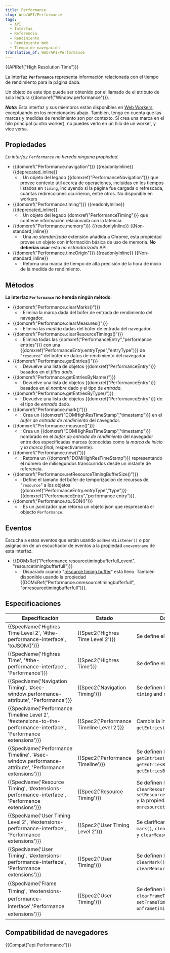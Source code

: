 ```yaml
---
title: Performance
slug: Web/API/Performance
tags:
  - API
  - Interfaz
  - Referencia
  - Rendimiento
  - Rendimiento Web
  - Tiempo de navegación
translation_of: Web/API/Performance
---
```

{{APIRef("High Resolution Time")}}

La interfaz **`Performance`** representa información relacionada con el tiempo de rendimiento para la página dada.

Un objeto de este tipo puede ser obtenido por el llamado de el atributo de solo lectura {{domxref("Window.performance")}}.

**_Nota_:** Esta interfaz y sus miembros están disponibles en [Web Workers](/es/docs/Web/API/Web_Workers_API), exceptuando en los mencionados abajo. También, tenga en cuenta que las marcas y medidas de rendimiento son por contexto. Si crea una marca en el hilo principal (u otro worker), no puedes verlo en un hilo de un worker, y vice versa.

## Propiedades

_La interfaz `Performance` no hereda ninguna propiedad._

- {{domxref("Performance.navigation")}} {{readonlyInline}} {{deprecated_inline}}
  - : Un objeto del legado {{domxref("PerformanceNavigation")}} que provee contexto útil acerca de operaciones, incluidas en los tiempos listados en `timing`, incluyendo si la página fue cargada o refrescada, cuántas redirecciones ocurrieron, entre otros. No disponible en workers
- {{domxref("Performance.timing")}} {{readonlyInline}} {{deprecated_inline}}
  - : Un objeto del legado {domxref("PerformanceTiming")}} que contiene información relacionada con la latencia.
- {{domxref("Performance.memory")}} {{readonlyInline}} {{Non-standard_inline}}
  - : Una _no standarizada_ extensión añadida a Chrome, esta propiedad provee un objeto con información básica de uso de memoria. **No deberías usar** esta _no estandarizada_ API.
- {{domxref("Performance.timeOrigin")}} {{readonlyInline}} {{Non-standard_inline}}
  - : Retorna una marca de tiempo de alta precisión de la hora de inicio de la medida de rendimiento.

## Métodos

**La interfaz `Performance` no hereda ningún método**.

- {{domxref("Performance.clearMarks()")}}
  - : Elimina la marca dada del búfer de entrada de rendimiento del navegador.
- {{domxref("Performance.clearMeasures()")}}
  - : Elimina las _medida_ dadas del búfer de entrada del navegador.
- {{domxref("Performance.clearResourceTimings()")}}
  - : Elimina todas las {domxref("PerformanceEntry","performance entries")}} con una {{domxref("PerformanceEntry.entryType","entryType")}} de "`resource`" del búfer de datos de rendimiento del navegador.
- {{domxref("Performance.getEntries()")}}
  - : Devuelve una lista de objetos {{domxref("PerformanceEntry")}} basados en el _filtro dado._
- {{domxref("Performance.getEntriesByName()")}}
  - : Devuelve una lista de objetos {{domxref("PerformanceEntry")}} basados en el _nombre_ dado y el tipo de _entrada_.
- {{domxref("Performance.getEntriesByType()")}}
  - : Devuelve una lista de objetos {{domxref("PerformanceEntry")}} de el tipo de _entrada_ dado.
- {{domxref("Performance.mark()")}}
  - : Crea un {{domxref("DOMHighResTimeStamp","timestamp")}} en el _búfer de entrada de rendimiento_ del navegador.
- {{domxref("Performance.measure()")}}
  - : Crea un {{domxref("DOMHighResTimeStamp","timestamp")}} nombrado en el _búfer de entrada de rendimiento_ del navegador entre dos especificadas marcas (conocidas como la _marca de inicio_ y _la marca final,_ respectivamente).
- {{domxref("Performance.now()")}}
  - : Retorna un {{domxref("DOMHighResTimeStamp")}} representando el número de milisegundos transcurridos desde un instante de referencia.
- {{domxref("Performance.setResourceTimingBufferSize()")}}
  - : Define el tamaño del búfer de temporización de recursos de "`resource`" a los objetos {{domxref("PerformanceEntry.entryType","type")}} {{domxref("PerformanceEntry","performance entry")}}.
- {{domxref("Performance.toJSON()")}}
  - : Es un jsonizador que retorna un objeto json que respresenta el objecto `Performance`.

## Eventos

Escucha a estos eventos que están usando `addEventListener()` o por asignación de un escuchador de eventos a la propiedad `oneventname` de esta interfaz.

- {{DOMxRef("Performance.resourcetimingbufferfull_event", "resourcetimingbufferfull")}}
  - : Disparado cuando "[resource timing buffer](/es/docs/Web/API/Performance/setResourceTimingBufferSize)" está lleno.
    También disponible usando la propiedad {{DOMxRef("Performance.onresourcetimingbufferfull", "onresourcetimingbufferfull")}}.

## Especificaciones

| Especificación                                                                                                                                                       | Estado                                                   | Comentario                                                                                                                     |
| -------------------------------------------------------------------------------------------------------------------------------------------------------------------- | -------------------------------------------------------- | ------------------------------------------------------------------------------------------------------------------------------ |
| {{SpecName('Highres Time Level 2', '#the-performance-interface', 'toJSON()')}}                                                             | {{Spec2('Highres Time Level 2')}}             | Se define el método `toJson()`.                                                                                                |
| {{SpecName('Highres Time', '#the-performance-interface', 'Performance')}}                                                                     | {{Spec2('Highres Time')}}                         | Se define el método `now()`.                                                                                                   |
| {{SpecName('Navigation Timing', '#sec-window.performance-attribute', 'Performance')}}                                                     | {{Spec2('Navigation Timing')}}                 | Se definen las propiedades `timing` and `navigation`.                                                                          |
| {{SpecName('Performance Timeline Level 2', '#extensions-to-the-performance-interface', 'Performance extensions')}}             | {{Spec2('Performance Timeline Level 2')}} | Cambia la interfaz `getEntries()`.                                                                                             |
| {{SpecName('Performance Timeline', '#sec-window.performance-attribute', 'Performance extensions')}}                                 | {{Spec2('Performance Timeline')}}             | Se definen los métodos `getEntries()`, `getEntriesByType()` y `getEntriesByName()` .                                           |
| {{SpecName('Resource Timing', '#extensions-performance-interface', 'Performance extensions')}}                                         | {{Spec2('Resource Timing')}}                     | Se definen los métdos `clearResourceTimings()` y `setResourceTimingBufferSize()` y la propiedad `onresourcetimingbufferfull` . |
| {{SpecName('User Timing Level 2', '#extensions-performance-interface', 'Performance extensions')}}                                 | {{Spec2('User Timing Level 2')}}             | Se clarifican los métodos `mark()`, `clearMark()`, `measure()` y `clearMeasure()`.                                             |
| {{SpecName('User Timing', '#extensions-performance-interface', 'Performance extensions')}}                                             | {{Spec2('User Timing')}}                         | Se definen los métodos `mark()`, `clearMark()`, `measure()` y `clearMeasure()`.                                                |
| {{SpecName('<span style="line-height: 1.5;">Frame Timing', '#extensions-performance-interface','Performance extensions')}} | {{Spec2('User Timing')}}                         | Se definen los métodos `clearFrameTimings()`, `setFrameTimingBufferSize()`, y `onframetimingbufferfull`.                       |

## Compatibilidad de navegadores

{{Compat("api.Performance")}}
